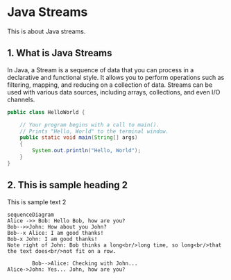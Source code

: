 # Java Streams
This is about Java streams.

## 1. What is Java Streams
In Java, a Stream is a sequence of data that you can process in a declarative and functional style. It allows you to perform operations such as filtering, mapping, and reducing on a collection of data. Streams can be used with various data sources, including arrays, collections, and even I/O channels.
```java
public class HelloWorld {

    // Your program begins with a call to main().
    // Prints "Hello, World" to the terminal window.
    public static void main(String[] args)
    {
        System.out.println("Hello, World");
    }
}
```

## 2. This is sample heading 2
This is sample text 2

```mermaid
sequenceDiagram
Alice ->> Bob: Hello Bob, how are you?
Bob-->>John: How about you John?
Bob--x Alice: I am good thanks!
Bob-x John: I am good thanks!
Note right of John: Bob thinks a long<br/>long time, so long<br/>that the text does<br/>not fit on a row.

        Bob-->Alice: Checking with John...
Alice->John: Yes... John, how are you?
```